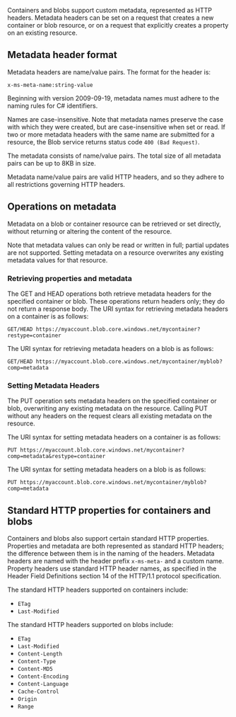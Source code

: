 Containers and blobs support custom metadata, represented as HTTP headers. Metadata headers can be set on a request that creates a new container or blob resource, or on a request that explicitly creates a property on an existing resource. 

##  Metadata header format

Metadata headers are name/value pairs. The format for the header is: 
    
```
x-ms-meta-name:string-value  
```    

Beginning with version 2009-09-19, metadata names must adhere to the naming rules for C# identifiers. 

Names are case-insensitive. Note that metadata names preserve the case with which they were created, but are case-insensitive when set or read. If two or more metadata headers with the same name are submitted for a resource, the Blob service returns status code `400 (Bad Request)`. 

The metadata consists of name/value pairs. The total size of all metadata pairs can be up to 8KB in size. 

Metadata name/value pairs are valid HTTP headers, and so they adhere to all restrictions governing HTTP headers. 

##  Operations on metadata

Metadata on a blob or container resource can be retrieved or set directly, without returning or altering the content of the resource. 

Note that metadata values can only be read or written in full; partial updates are not supported. Setting metadata on a resource overwrites any existing metadata values for that resource. 

### Retrieving properties and metadata

The GET and HEAD operations both retrieve metadata headers for the specified container or blob. These operations return headers only; they do not return a response body. The URI syntax for retrieving metadata headers on a container is as follows: 
    
```
GET/HEAD https://myaccount.blob.core.windows.net/mycontainer?restype=container  
```

The URI syntax for retrieving metadata headers on a blob is as follows: 
    
```
GET/HEAD https://myaccount.blob.core.windows.net/mycontainer/myblob?comp=metadata
```

### Setting Metadata Headers

The PUT operation sets metadata headers on the specified container or blob, overwriting any existing metadata on the resource. Calling PUT without any headers on the request clears all existing metadata on the resource. 

The URI syntax for setting metadata headers on a container is as follows: 
    
```
PUT https://myaccount.blob.core.windows.net/mycontainer?comp=metadata&restype=container
```

The URI syntax for setting metadata headers on a blob is as follows: 
    
```
PUT https://myaccount.blob.core.windows.net/mycontainer/myblob?comp=metadata
```

##  Standard HTTP properties for containers and blobs

Containers and blobs also support certain standard HTTP properties. Properties and metadata are both represented as standard HTTP headers; the difference between them is in the naming of the headers. Metadata headers are named with the header prefix `x-ms-meta-` and a custom name. Property headers use standard HTTP header names, as specified in the Header Field Definitions section 14 of the HTTP/1.1 protocol specification. 

The standard HTTP headers supported on containers include:

* `ETag`
* `Last-Modified`

The standard HTTP headers supported on blobs include:

* `ETag`
* `Last-Modified`
* `Content-Length`
* `Content-Type`
* `Content-MD5`
* `Content-Encoding`
* `Content-Language`
* `Cache-Control`
* `Origin`
* `Range`
